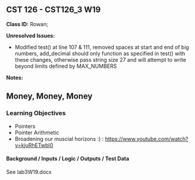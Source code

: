## CST 126 - CST126_3 W19

**Class ID:** Rowan;

**Unresolved Issues:**
+ Modified test() at line 107 & 111, removed spaces at start and end of big numbers, add_decimal should only function as specified in test() with these changes,
	otherwise pass string size 27 and will attempt to write beyond limits defined by MAX_NUMBERS

**Notes:**

## Money, Money, Money

### Learning Objectives

+  Pointers
+  Pointer Arithmetic
+  Broadening our muscial horizons :) :   https://www.youtube.com/watch?v=kjuRhETwbI0

#### Background / Inputs / Logic / Outputs / Test Data

See lab3W19.docx